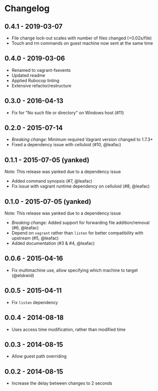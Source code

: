 # Changelog

## 0.4.1 - 2019-03-07

- File change lock-out scales with number of files changed (+0.02s/file)
- Touch and rm commands on guest machine now sent at the same time

## 0.4.0 - 2019-03-06

- Renamed to vagrant-fsevents
- Updated readme
- Applied Rubocop linting
- Extensive refactor/restructure

## 0.3.0 - 2016-04-13

- Fix for "No such file or directory" on Windows host (#11)

## 0.2.0 - 2015-07-14

- *Breaking change:* Minimum required Vagrant version changed to 1.7.3+
- Fixed a dependency issue with celluloid (#10, @leafac)

## 0.1.1 - 2015-07-05 (yanked)

Note: This release was yanked due to a dependency issue

- Added command synopsis (#7, @leafac)
- Fix issue with vagrant runtime dependency on celluloid (#8, @leafac)

## 0.1.0 - 2015-07-05 (yanked)

Note: This release was yanked due to a dependency issue

- *Breaking change:* Added support for forwarding file addition/removal (#6, @leafac)
- Depend on `vagrant` rather than `listen` for better compatibility with upstream (#5, @leafac)
- Added documentation (#3 & #4, @leafac)

## 0.0.6 - 2015-04-16

- Fix multimachine use, allow specifying which machine to target (@elskwid)

## 0.0.5 - 2015-04-11

- Fix `listen` dependency

## 0.0.4 - 2014-08-18

- Uses access time modification, rather than modified time

## 0.0.3 - 2014-08-15

- Allow guest path overriding

## 0.0.2 - 2014-08-15

- Increase the delay between changes to 2 seconds
